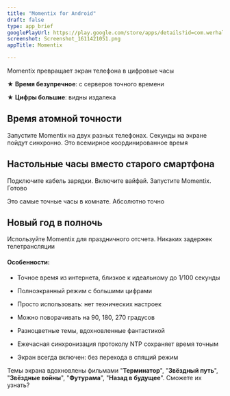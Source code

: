 ```yaml
---
title: "Momentix for Android"
draft: false
type: app_brief
googlePlayUrl: https://play.google.com/store/apps/details?id=com.werhal.atomicdigitalclock
screenshot: Screenshot_1611421051.png
appTitle: Momentix

---
```


Momentix превращает экран телефона в цифровые часы

★ **Время безупречное**: с серверов точного времени

★ **Цифры большие**: видны издалека

## Время атомной точности

Запустите Momentix на двух разных телефонах. Секунды на экране пойдут синхронно.
Это всемирное координированное время

## Настольные часы вместо старого смартфона

Подключите кабель зарядки. Включите вайфай. Запустите Momentix. Готово

Это самые точные часы в комнате. Абсолютно точно

## Новый год в полночь

Используйте Momentix для праздничного отсчета. Никаких задержек телетрансляции

<!-- section break -->

#### Особенности:

- Точное время из интернета, близкое к идеальному до 1/100 секунды

- Полноэкранный режим с большими цифрами

- Просто использовать: нет технических настроек

- Можно поворачивать на 90, 180, 270 градусов

- Разноцветные темы, вдохновленные фантастикой

- Ежечасная синхронизация протоколу NTP сохраняет время точным

- Экран всегда включен: без перехода в спящий режим

Темы экрана вдохновлены фильмами "**Терминатор**", "**Звёздный путь**", "**Звёздные войны**", "**Футурама**", "**Назад в будущее**". Сможете их узнать?